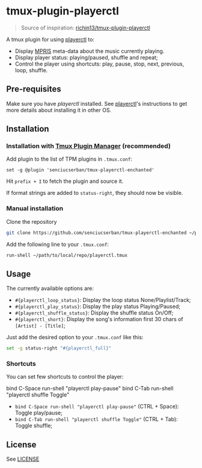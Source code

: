 # tmux-plugin-playerctl

> Source of inspiration: [richin13/tmux-plugin-playerctl](https://github.com/richin13/tmux-plugin-playerctl)  

A tmux plugin for using [playerctl](https://github.com/acrisci/playerctl) to:
* Display [MPRIS](https://www.freedesktop.org/wiki/Specifications/mpris-spec/) meta-data about the music currently playing.
* Display player status: playing/paused, shuffle and repeat;
* Control the player using shortcuts: play, pause, stop, next, previous, loop, shuffle.


## Pre-requisites

Make sure you have *playerctl* installed.
See [playerctl](https://github.com/acrisci/playerctl#installing)'s instructions to get more details about installing it in other OS.

## Installation

### Installation with [Tmux Plugin Manager](https://github.com/tmux-plugins/tpm) (recommended)

Add plugin to the list of TPM plugins in `.tmux.conf`:

```
set -g @plugin 'senciucserban/tmux-playerctl-enchanted'
```

Hit `prefix + I` to fetch the plugin and source it.

If format strings are added to `status-right`, they should now be visible.

### Manual installation

Clone the repository

```bash
git clone https://github.com/senciucserban/tmux-playerctl-enchanted ~/path/to/local/repo
```

Add the following line to your `.tmux.conf`:

```bash
run-shell ~/path/to/local/repo/playerctl.tmux
```


## Usage

The currently available options are:

- `#{playerctl_loop_status}`: Display the loop status None/Playlist/Track;
- `#{playerctl_play_status}`: Display the play status Playing/Paused;
- `#{playerctl_shuffle_status}`: Display the shuffle status On/Off;
- `#{playerctl_short}`: Display the song's information first 30 chars of `[Artist] - [Title]`;

Just add the desired option to your `.tmux.conf` like this:

```bash
set -g status-right "#{playerctl_full}"
```

### Shortcuts

You can set few shortcuts to control the player:

bind C-Space run-shell "playerctl play-pause"
bind C-Tab run-shell "playerctl shuffle Toggle"
- `bind C-Space run-shell "playerctl play-pause"` (CTRL + Space): Toggle play/pause;
- `bind C-Tab run-shell "playerctl shuffle Toggle"` (CTRL + Tab): Toggle shuffle;

## License

See [LICENSE](./LICENSE)
